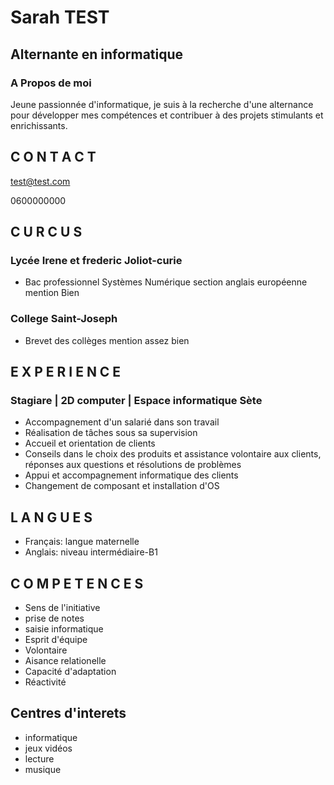 # Sarah TEST
## Alternante en informatique
### A Propos de moi
Jeune passionnée d'informatique, je suis à la recherche d'une alternance pour développer mes compétences et contribuer à des projets stimulants et enrichissants.

## C O N T A C T
test@test.com

0600000000

## C U R C U S
### Lycée Irene et frederic Joliot-curie
- Bac professionnel Systèmes Numérique section anglais européenne mention Bien
### College Saint-Joseph
- Brevet des collèges mention assez bien

## E X P E R I E N C E
### Stagiare | 2D computer | Espace informatique Sète
- Accompagnement d'un salarié dans son travail
- Réalisation de tâches sous sa supervision
- Accueil et orientation de clients
- Conseils dans le choix des produits et assistance volontaire aux clients, réponses aux questions et résolutions de problèmes
- Appui et accompagnement informatique des clients
- Changement de composant et installation d'OS

## L A N G U E S

-  Français: langue maternelle
-  Anglais: niveau intermédiaire-B1

## C O M P E T E N C E S

- Sens de l'initiative
- prise de notes
- saisie informatique
- Esprit d'équipe
- Volontaire
- Aisance relationelle
- Capacité d'adaptation
- Réactivité

## Centres d'interets

- informatique
- jeux vidéos
- lecture
- musique
